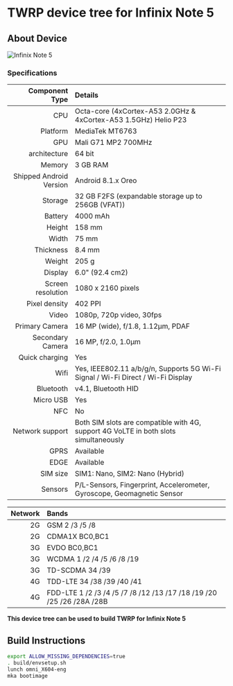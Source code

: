 # TWRP device tree for Infinix Note 5

## About Device

![Infinix Note 5](https://fdn2.gsmarena.com/vv/pics/infinix/infinix-note5-1.jpg)

### Specifications

Component Type | Details
-------:|:-------------------------
CPU     | Octa-core (4xCortex-A53 2.0GHz & 4xCortex-A53 1.5GHz) Helio P23
Platform | MediaTek MT6763
GPU     | Mali G71 MP2 700MHz
architecture | 64 bit
Memory  | 3 GB RAM
Shipped Android Version | 	Android 8.1.x Oreo
Storage | 32 GB F2FS (expandable storage up to 256GB (VFAT))
Battery | 4000 mAh
Height | 158 mm
Width | 75 mm
Thickness | 8.4 mm
Weight | 205 g
Display | 6.0" (92.4 cm2)
Screen resolution | 1080 x 2160 pixels
Pixel density | 402 PPI
Video | 1080p, 720p video, 30fps
Primary Camera | 16 MP (wide), f/1.8, 1.12µm, PDAF
Secondary Camera | 16 MP, f/2.0, 1.0µm
Quick charging | Yes
Wifi | Yes, IEEE802.11 a/b/g/n, Supports 5G Wi-Fi Signal / Wi-Fi Direct / Wi-Fi Display
Bluetooth | v4.1, Bluetooth HID
Micro USB | Yes
NFC | No
Network support | Both SIM slots are compatible with 4G, support 4G VoLTE in both slots simultaneously
GPRS | Available
EDGE | Available
SIM size | SIM1: Nano, SIM2: Nano (Hybrid)
Sensors | P/L-Sensors, Fingerprint, Accelerometer, Gyroscope, Geomagnetic Sensor

Network | Bands
-------:|:-------------------------
2G | GSM 2 /3 /5 /8
2G | CDMA1X BC0,BC1
3G | EVDO BC0,BC1
3G | WCDMA 1 /2 /4 /5 /6 /8 /19
3G | TD-SCDMA 34 /39
4G | TDD-LTE 34 /38 /39 /40 /41
4G | FDD-LTE 1 /2 /3 /4 /5 /7 /8 /12 /13 /17 /18 /19 /20 /25 /26 /28A /28B

**This device tree can be used to build TWRP for Infinix Note 5**


## Build Instructions
```sh
export ALLOW_MISSING_DEPENDENCIES=true
. build/envsetup.sh
lunch omni_X604-eng
mka bootimage
```
